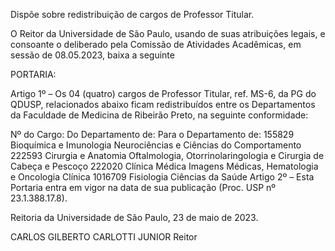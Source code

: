 Dispõe sobre redistribuição de cargos de Professor Titular.

O Reitor da Universidade de São Paulo, usando de suas atribuições legais, e consoante o deliberado pela Comissão de Atividades Acadêmicas, em sessão de 08.05.2023, baixa a seguinte

PORTARIA:

Artigo 1º – Os 04 (quatro) cargos de Professor Titular, ref. MS-6, da PG do QDUSP, relacionados abaixo ficam redistribuídos entre os Departamentos da Faculdade de Medicina de Ribeirão Preto, na seguinte conformidade:

Nº do Cargo:	Do Departamento de:	Para o Departamento de:
155829	Bioquímica e Imunologia	Neurociências e Ciências do Comportamento
222593	Cirurgia e Anatomia	Oftalmologia, Otorrinolaringologia e Cirurgia de Cabeça e Pescoço
222020	Clínica Médica	Imagens Médicas, Hematologia e Oncologia Clínica
1016709	Fisiologia	Ciências da Saúde
Artigo 2º – Esta Portaria entra em vigor na data de sua publicação (Proc. USP nº 23.1.388.17.8).

Reitoria da Universidade de São Paulo, 23 de maio de 2023.

CARLOS GILBERTO CARLOTTI JUNIOR
Reitor